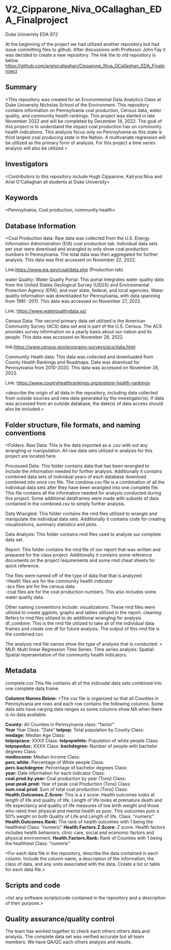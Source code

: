 # V2_Cipparone_Niva_OCallaghan_EDA_Finalproject
Duke Univeristy EDA 872

At the beginning of the project we had utilized another repository but had issue committing files to github. After discussions with Professor John Fay it was decided to create a new repository. The link the to old repository is below. 
https://github.com/arielocallaghan/Cipparone_Niva_OCallaghan_EDA_Finalproject

## Summary

<This repository was created for an Environmental Data Analytics Class at Duke University Nicholas School of the Environment. This repository contains information on Pennsylvania coal production, Census data, water quality, and community health rankings. This project was started in late November 2022 and will be completed by December 14, 2022. The goal of this project is to understand the impact coal production has on community health indications. This analysis focus only on Pennsylvania as this state is third largest coal producing state in the Nation. A multivariate regression will be utilized as the primary form of analysis. For this project a time series analysis will also be utilized.>


## Investigators

<Contributors to this repository include Hugh Cipparone, Katryna Niva and Ariel O'Callaghan all students at Duke University>


## Keywords

<Pennsylvania, Coal production, community health>

## Database Information

<Coal Production data: Raw data was collected from the U.S. Energy Information Administration (EIA) coal production tab. Individual data sets per year were download and wrangled to only show coal production numbers in Pennsylvania. The total data was then aggregated for further analysis. This data was first accessed on November 22, 2022. 

Link:https://www.eia.gov/coal/data.php (Production tab)

water Quality: Water Quality Portal: This portal integrates water quality data from the United States Geological Survey (USGS) and Environmental Protection Agency (EPA), and over state, federal, and local agencies. Water quality information was downloaded for Pennsylvania, with data spanning from 1991 -2011. This data was accessed on November 27, 2022.

Link: https://www.waterqualitydata.us/


Census Data: The second primary data set utilized is the American Community Survey (ACS) data set and is part of the U.S. Census. The ACS provides survey information on a yearly basis about our nation and its people. This data was accessed on November 26, 2022. 

link:https://www.census.gov/programs-surveys/acs/data.html

Community Heath data: This data was collected and downloaded from County Health Rankings and Roadmaps. Data was download for Pennsylvania from 2010-2020. This data was accessed on November 28, 2022. 

Link: https://www.countyhealthrankings.org/explore-health-rankings

<describe the origin of all data in the repository, including data collected from outside sources and new data generated by the investigator(s). If data was accessed from an outside database, the date(s) of data access should also be included.>


## Folder structure, file formats, and naming conventions 

<Folders:
Raw Data: This is the data imported as a .csv with out any wrangling or manipulation. All raw data sets utilized in analysis for this project are located here. 

Processed Data: This folder contains data that has been wrangled to include the information needed for further analysis. Additionally it contains combined data sets of individual years of each database download combined into once csv file. The combine.csv file is a combination of all the individual data sets after they have been wrangled into one complete file. This file contains all the information needed for analysis conducted during this project. Some additional dataframes were made with subsets of data contained in the combined.csv to simply further analysis.  

Data Wrangled: This folder contains the rmd files utilized to wrangle and manipulate the individual data sets. Additionally it contains code for creating visualizations, summary statistics and plots.

Data Analysis: This folder contains rmd files used to analyze our complete data set.

Report: This folder contains the rmd file of our report that was written and prepared for the class project. Additionally it contains some reference documents on the project requirements and some rmd cheat sheets for quick reference. 

The files were named off of the type of data that that is analyzed:   
-Health files are for the community health indicator  
-acs files are for the census data  
-coal files are for the coal production numbers. This also includes some water quality data. 

Other naming conventions include:
visualizations: These rmd files were utilized to create ggplots, graphs and tables utilized in the report.
cleaning: Refers to rmd files utilized to do additional wrangling for analysis 
df_combine: This is the rmd file utilized to take all of the individual data frames and create one df for future analysis. The output of this rmd file is the combined.csv. 

The analysis rmd file names show the type of analysis that is conducted. >
MLR: Multi linear Regression
Time Series: Time series analysis:
Spatial: Spatial repersentation of the community health indicators. 

## Metadata

complete.csv This file contains all of the indivudal data sets combined into one complete data frame. 

**Columns Names Below:**
<The csv file is organized so that all Counties in Pennsylvania are rows and each row contains the following columns. Some data sets have varying date ranges so some columns show NA when there is no data available. 

**County:** All Counties in Pennsylvania   class: "factor"  
**Year** Year Class: "Date"
**totpop:** Total population by County    Class:   
**medage:** Median Age  	Class:  
**totpoprace:** XXXX  Class: 
**totpopwhite:** Population of white people	Class:   
**totpopeduc:**   XXXX  Class: 
**bachdegree:** Number of people with bachelor degrees  Class:   	    
**medincome:** Median Income 	  Class:   
**perc.white:** Percentage of White people	    Class:   
**perc.bachdegree:** Percentage of bachelor degrees Class:   
**year:** Date information for each indicator 	  Class:   
**coal.prod.by.year:** Coal production by year (Tons)	  Class:   
**year.peak.prod:** Year of peak coal Production (Tons)  Class:   
**sum.coal.prod:** Sum of total coal production  	(Tons)  Class:   
**Health.Outcomes.Z.Score:** This is a z score. Health outcomes looks at length of life and quality of life. Length of life looks at premature death and life expectancy and quality of life measures of low birth weight and those who rated their physical and mental health as poor. This outcomes puts a 50% weight on both Quality of Life and Length of life.  Class: "numeric"
**Health.Outcomes.Rank:** The rank of health outcomes with 1 being the healthiest    Class: "numeric"
**Health.Factors.Z.Score:** Z score. Health factors includes health behaviors, clinic care, social and economic factors and physical environment. 
**Health.Factors.Rank:**  Rank of Counties with 1 being the healthiest  Class: "numeric"

>

<For each data file in the repository, describe the data contained in each column. Include the column name, a description of the information, the class of data, and any units associated with the data. Create a list or table for each data file.> 

## Scripts and code

<list any software scripts/code contained in the repository and a description of their purpose.>

## Quality assurance/quality control

The team has worked together to check each others others data and analysis. The complete data set was verified accurate but all team members. We have QA/QC each others analysis and results. 
